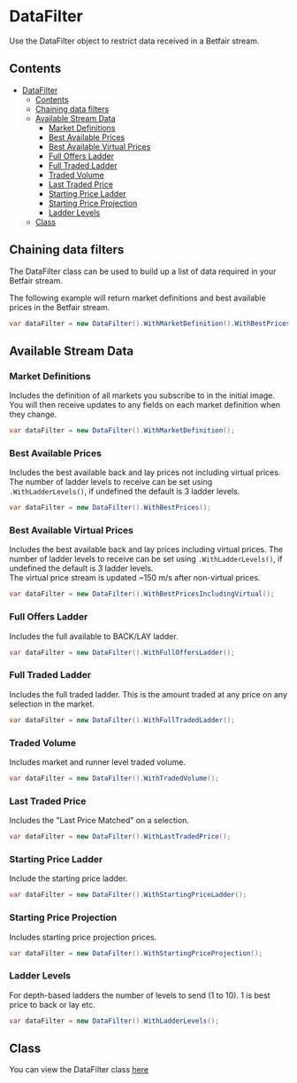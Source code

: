 # DataFilter
Use the DataFilter object to restrict data received in a Betfair stream. 

## Contents
- [DataFilter](#datafilter)
  - [Contents](#contents)
  - [Chaining data filters](#chaining-data-filters)
  - [Available Stream Data](#available-stream-data)
    - [Market Definitions](#market-definitions)
    - [Best Available Prices](#best-available-prices)
    - [Best Available Virtual Prices](#best-available-virtual-prices)
    - [Full Offers Ladder](#full-offers-ladder)
    - [Full Traded Ladder](#full-traded-ladder)
    - [Traded Volume](#traded-volume)
    - [Last Traded Price](#last-traded-price)
    - [Starting Price Ladder](#starting-price-ladder)
    - [Starting Price Projection](#starting-price-projection)
    - [Ladder Levels](#ladder-levels)
  - [Class](#class)

## Chaining data filters
The DataFilter class can be used to build up a list of data required in your Betfair stream.

The following example will return market definitions and best available prices in the Betfair stream.
```csharp
var dataFilter = new DataFilter().WithMarketDefinition().WithBestPrices();
```

## Available Stream Data
### Market Definitions
Includes the definition of all markets you subscribe to in the initial image. You will then receive updates to any fields on each market definition when they change.
```csharp
var dataFilter = new DataFilter().WithMarketDefinition();
```

### Best Available Prices
Includes the best available back and lay prices not including virtual prices. The number of ladder levels to receive can be set using ```.WithLadderLevels()```,
if undefined the default is 3 ladder levels.
```csharp
var dataFilter = new DataFilter().WithBestPrices();
```

### Best Available Virtual Prices
Includes the best available back and lay prices including virtual prices. The number of ladder levels to receive can be set using ```.WithLadderLevels()```,
if undefined the default is 3 ladder levels.  
The virtual price stream is updated ~150 m/s after non-virtual prices.
```csharp
var dataFilter = new DataFilter().WithBestPricesIncludingVirtual();
```

### Full Offers Ladder
Includes the full available to BACK/LAY ladder.
```csharp
var dataFilter = new DataFilter().WithFullOffersLadder();
```

### Full Traded Ladder
Includes the full traded ladder.  This is the amount traded at any price on any selection in the market.
```csharp
var dataFilter = new DataFilter().WithFullTradedLadder();
```

### Traded Volume
Includes market and runner level traded volume.
```csharp
var dataFilter = new DataFilter().WithTradedVolume();
```

### Last Traded Price
Includes the "Last Price Matched" on a selection.
```csharp
var dataFilter = new DataFilter().WithLastTradedPrice();
```

### Starting Price Ladder
Include the starting price ladder.
```csharp
var dataFilter = new DataFilter().WithStartingPriceLadder();
```

### Starting Price Projection
Includes starting price projection prices.
```csharp
var dataFilter = new DataFilter().WithStartingPriceProjection();
```

### Ladder Levels
For depth-based ladders the number of levels to send (1 to 10). 1 is best price to back or lay etc.
```csharp
var dataFilter = new DataFilter().WithLadderLevels();
```

## Class
You can view the DataFilter class [here](/src/Betfair/Stream/Messages/DataFilter.cs)